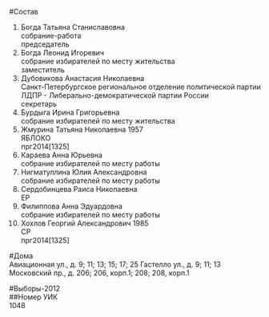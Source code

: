 #Состав  
1. Богда Татьяна Станиславовна  
    собрание-работа  
    председатель  
2. Богда Леонид Игоревич  
    собрание избирателей по месту жительства  
    заместитель  
3. Дубовикова Анастасия Николаевна  
    Санкт-Петербургское региональное отделение политической партии ЛДПР - Либерально-демократической партии России  
    секретарь  
4. Бурдыга Ирина Григорьевна  
    собрание избирателей по месту жительства  
5. Жмурина Татьяна Николаевна 1957  
    ЯБЛОКО  
    прг2014[1325]  
6. Караева Анна Юрьевна  
    собрание избирателей по месту работы  
7. Нигматуллина Юлия Александровна  
    собрание избирателей по месту работы  
8. Сердобинцева Раиса Николаевна  
    ЕР  
9. Филиппова Анна Эдуардовна  
    собрание избирателей по месту работы  
10. Хохлов Георгий Александрович 1985  
    СР  
    прг2014[1325]  
  
#Дома  
Авиационная ул., д. 9; 11; 13; 15; 17; 25 Гастелло ул., д. 9; 11; 13 Московский пр., д. 206; 206, корп.1; 208; 208, корп.1  
  
#Выборы-2012  
##Номер УИК  
1048  
